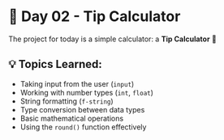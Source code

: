 # 🧮 Day 02 - Tip Calculator

The project for today is a simple calculator: a **Tip Calculator** 💸

## 💡 Topics Learned:
- Taking input from the user (`input`)
- Working with number types (`int`, `float`)
- String formatting (`f-string`)
- Type conversion between data types
- Basic mathematical operations
- Using the `round()` function effectively

